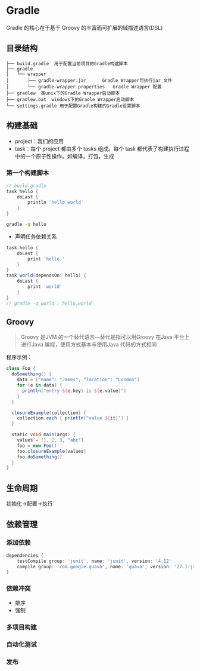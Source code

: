 # Gradle

Gradle 的核心在于基于 Groovy 的丰富而可扩展的域描述语言(DSL)

## 目录结构

```
├── build.gradle  用于配置当前项目的Gradle构建脚本
├── gradle 
│   └── wrapper
│       ├── gradle-wrapper.jar  	Gradle Wrapper可执行jar 文件
│       └── gradle-wrapper.properties  	Gradle Wrapper 配置
├── gradlew  类unix下的Gradle Wrapper启动脚本
├── gradlew.bat  windows下的Gradle Wrapper启动脚本
└── settings.gradle 用于配置Gradle构建的Gradle设置脚本
```

## 构建基础

- project：我们的应用
- task：每个 project 都由多个 tasks 组成。每个 task 都代表了构建执行过程中的一个原子性操作。如编译，打包，生成

### 第一个构建脚本

```groovy
// build.gradle
task hello {
    doLast {
        println 'hello world'
    }
}
```
```sh
gradle -q hello
```

- 声明任务依赖关系

```groovy
task hello {
    doLast {
        print 'hello,'
    }
}
task world(dependsOn: hello) {
    doLast {
        print 'world'
    }
}
// gradle -q world : hello,world
```

## Groovy

>Groovy 是JVM 的一个替代语言—替代是指可以用Groovy 在Java 平台上进行Java 编程，使用方式基本与使用Java 代码的方式相同

程序示例：
```groovy
class Foo {
  doSomething() {
    data = ["name": "James", "location": "London"]
    for (e in data) {
      println("entry ${e.key} is ${e.value}")
    }
  }

  closureExample(collection) {
    collection.each { println("value ${it}") }
  }

  static void main(args) {
    values = [1, 2, 3, "abc"]
    foo = new Foo()
    foo.closureExample(values)
    foo.doSomething()
  }
}
```
## 生命周期
初始化->配置->执行
## 依赖管理
### 添加依赖
```groovy
dependencies {
    testCompile group: 'junit', name: 'junit', version: '4.12'
    compile group: 'com.google.guava', name: 'guava', version: '27.1-jre'
}
```
### 依赖冲突
- 排序
- 强制
### 多项目构建
### 自动化测试
### 发布
